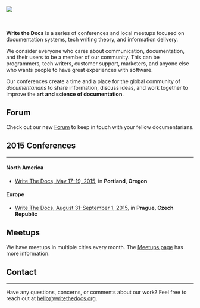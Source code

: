 <div class="row">
	<div class="col-md-6 col-sm-6 col-sm-offset-3 col-xs-8 col-xs-offset-2">
		<a href="index.html">
		  <img class="img-responsive" src="img/stickers/sticker-wtd-colors.png">
		</a>
	</div>
</div>

<br>
<br>

**Write the Docs** is a series of conferences and local meetups focused
on documentation systems, tech writing theory, and information delivery.

We consider everyone who cares about communication, documentation, and
their users to be a member of our community. This can be programmers,
tech writers, customer support, marketers, and anyone else who wants
people to have great experiences with software.

Our conferences create a time and a place for the global community of
*documentarians* to share information, discuss ideas, and work together
to improve the **art and science of documentation**.

Forum
-----

Check out our new [Forum](http://forum.writethedocs.org/) to keep in touch with your fellow documentarians.

2015 Conferences
---------------

* * * * *

#### North America

- [Write The Docs, May 17-19, 2015](conf/na/2015.md), in **Portland, Oregon**

#### Europe

- [Write The Docs, August 31-September 1, 2015](conf/eu/2015.md), in **Prague, Czech Republic**

Meetups
-------

We have meetups in multiple cities every month. The [Meetups page](meetups.md) has more information.

Contact
-------

* * * * *

Have any questions, concerns, or comments about our work? Feel free to
reach out at [hello@writethedocs.org](mailto:hello@writethedocs.org).
